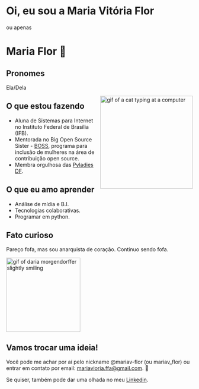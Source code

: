 # Oi, eu sou a Maria Vitória Flor 
ou apenas 

# Maria Flor 🌻

## Pronomes
Ela/Dela

<img align = 'right' alt = "gif of a cat typing at a computer" src ="https://media.giphy.com/media/13HBDT4QSTpveU/giphy.gif" 
width = "250"/>

## O que estou fazendo

- Aluna de Sistemas para Internet no Instituto Federal de Brasília (IFB).
- Mentorada no Big Open Source Sister - [BOSS](https://github.com/BOSS-BigOpenSourceSister), programa para inclusão de mulheres na área de contribuição open source.
- Membra orgulhosa das [Pyladies DF](https://github.com/pyladiesdf). 

## O que eu amo aprender

- Análise de mídia e B.I.
- Tecnologias colaborativas.
- Programar em python.

## Fato curioso

Pareço fofa, mas sou anarquista de coração. Continuo sendo fofa. 

<img align = 'center' alt = "gif of daria morgendorffer slightly smiling" src ="https://media.giphy.com/media/v8muofW7bdqOk/giphy.gif" width = "200"/>

## Vamos trocar uma ideia!

Você pode me achar por aí pelo nickname @mariav-flor (ou mariav_flor) ou entrar em contato por email: mariavioria.ffa@gmail.com. 💌

Se quiser, também pode dar uma olhada no meu [Linkedin](https://www.linkedin.com/in/mariavitoria).

